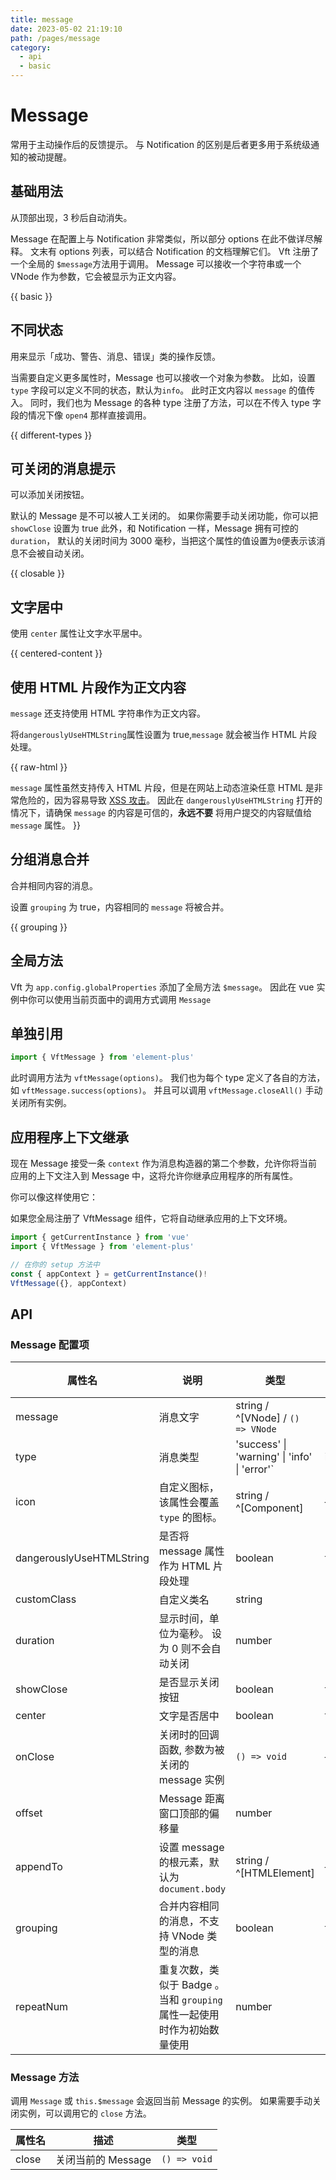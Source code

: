 ```yaml
---
title: message
date: 2023-05-02 21:19:10
path: /pages/message
category:
  - api
  - basic
---
```



# Message

常用于主动操作后的反馈提示。 与 Notification 的区别是后者更多用于系统级通知的被动提醒。

<!-- more -->

## 基础用法

从顶部出现，3 秒后自动消失。

Message 在配置上与 Notification 非常类似，所以部分 options 在此不做详尽解释。 文末有 options
列表，可以结合 Notification 的文档理解它们。 Vft 注册了一个全局的 `$message`方法用于调用。
Message 可以接收一个字符串或一个 VNode 作为参数，它会被显示为正文内容。

{{ basic }}

## 不同状态

用来显示「成功、警告、消息、错误」类的操作反馈。

当需要自定义更多属性时，Message 也可以接收一个对象为参数。 比如，设置 `type`
字段可以定义不同的状态，默认为`info`。 此时正文内容以 `message` 的值传入。 同时，我们也为 Message 的各种
type 注册了方法，可以在不传入 type 字段的情况下像 `open4` 那样直接调用。

{{ different-types }}

## 可关闭的消息提示

可以添加关闭按钮。

默认的 Message 是不可以被人工关闭的。 如果你需要手动关闭功能，你可以把 `showClose` 设置为 true
此外，和 Notification 一样，Message 拥有可控的 `duration`， 默认的关闭时间为 3000
毫秒，当把这个属性的值设置为`0`便表示该消息不会被自动关闭。

{{ closable }}

## 文字居中

使用 `center` 属性让文字水平居中。

{{ centered-content }}

## 使用 HTML 片段作为正文内容

`message` 还支持使用 HTML 字符串作为正文内容。

将`dangerouslyUseHTMLString`属性设置为 true,`message` 就会被当作 HTML 片段处理。

{{ raw-html }}

`message` 属性虽然支持传入 HTML 片段，但是在网站上动态渲染任意 HTML
是非常危险的，因为容易导致 [XSS 攻击](https://en.wikipedia.org/wiki/Cross-site_scripting)。
因此在 `dangerouslyUseHTMLString` 打开的情况下，请确保 `message` 的内容是可信的，**永远不要**
将用户提交的内容赋值给 `message` 属性。 }}

## 分组消息合并

合并相同内容的消息。

设置 `grouping` 为 true，内容相同的 `message` 将被合并。

{{ grouping }}

## 全局方法

Vft 为 `app.config.globalProperties` 添加了全局方法 `$message`。 因此在 vue
实例中你可以使用当前页面中的调用方式调用 `Message`

## 单独引用

```ts
import { VftMessage } from 'element-plus'
```

此时调用方法为 `vftMessage(options)`。 我们也为每个 type
定义了各自的方法，如 `vftMessage.success(options)`。 并且可以调用 `vftMessage.closeAll()` 手动关闭所有实例。

## 应用程序上下文继承

现在 Message 接受一条 `context` 作为消息构造器的第二个参数，允许你将当前应用的上下文注入到 Message
中，这将允许你继承应用程序的所有属性。

你可以像这样使用它：

如果您全局注册了 VftMessage 组件，它将自动继承应用的上下文环境。

```ts
import { getCurrentInstance } from 'vue'
import { VftMessage } from 'element-plus'

// 在你的 setup 方法中
const { appContext } = getCurrentInstance()!
VftMessage({}, appContext)
```

## API

### Message 配置项

| 属性名                       | 说明                                            | 类型                                                      | 默认值   |
| ------------------------ | --------------------------------------------- | ------------------------------------------------------- | ----- |
| message                  | 消息文字                                          | string / ^[VNode] / `() => VNode`      | ''    |
| type                     | 消息类型                                          | 'success' \| 'warning' \| 'info' \| 'error'` | info  |
| icon                     | 自定义图标，该属性会覆盖 `type` 的图标。                      | string / ^[Component]                                | —     |
| dangerouslyUseHTMLString | 是否将 message 属性作为 HTML 片段处理                    | boolean                                              | false |
| customClass              | 自定义类名                                         | string                                               | ''    |
| duration                 | 显示时间，单位为毫秒。 设为 0 则不会自动关闭                      | number                                               | 3000  |
| showClose                | 是否显示关闭按钮                                      | boolean                                              | false |
| center                   | 文字是否居中                                        | boolean                                              | false |
| onClose                  | 关闭时的回调函数, 参数为被关闭的 message 实例                  | `() => void`                              | —     |
| offset                   | Message 距离窗口顶部的偏移量                            | number                                               | 16    |
| appendTo                 | 设置 message 的根元素，默认为 `document.body`           | string / ^[HTMLElement]                              | —     |
| grouping                 | 合并内容相同的消息，不支持 VNode 类型的消息                     | boolean                                              | false |
| repeatNum                | 重复次数，类似于 Badge 。当和 `grouping` 属性一起使用时作为初始数量使用 | number                                               | 1     |

### Message 方法

调用 `Message` 或 `this.$message` 会返回当前 Message 的实例。
如果需要手动关闭实例，可以调用它的 `close` 方法。

| 属性名    | 描述            | 类型                         |
| ----- | ------------- | -------------------------- |
| close | 关闭当前的 Message | `() => void` |
